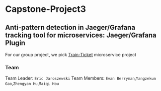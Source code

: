 # Capstone-Project3
##  Anti-pattern detection in Jaeger/Grafana tracking tool for microservices: Jaeger/Grafana Plugin
For our group project, we pick [Train-Ticket](https://github.comFudanSELab/train-ticket) microservice project
### Team
Team Leader: `Eric Jaroszewski`
Team Members: `Evan Berryman`,`Yangzekun Gao`,`Zhengyan Hu`,`Maiqi Hou`

